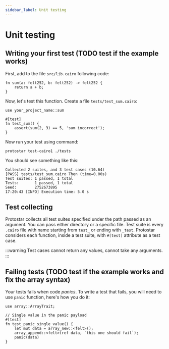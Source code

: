 ```yaml
---
sidebar_label: Unit testing
---
```


# Unit testing


## Writing your first test (TODO test if the example works)

First, add to the file `src/lib.cairo` following code:
```
fn sum(a: felt252, b: felt252) -> felt252 {
    return a + b;
}
```

Now, let's test this function. Create a file `tests/test_sum.cairo`:
```
use your_project_name::sum

#[test]
fn test_sum() {
    assert(sum(2, 3) == 5, 'sum incorrect');
}
```

Now run your test using command:
```
protostar test-cairo1 ./tests
```

You should see something like this:
```
Collected 2 suites, and 3 test cases (10.64)
[PASS] tests/test_sum.cairo Then (time=0.00s)
Test suites: 1 passed, 1 total
Tests:       1 passed, 1 total
Seed:        2752673895
17:20:43 [INFO] Execution time: 5.0 s
```

## Test collecting
Protostar collects all test suites specified under the path passed as an argument. You can pass either directory or a specific file. Test suite is every `.cairo` file with name starting from `test_` or ending with `_test`. Protostar considers each function, inside a test suite, with `#[test]` attribute as a test case.

:::warning
Test cases cannot return any values, cannot take any arguments.
:::

## Failing tests (TODO test if the example works and fix the array syntax)

Your tests fails when code *panics*. To write a test that fails, you will need to use `panic` function, here's how you do it:

```
use array::ArrayTrait;

// Single value in the panic payload
#[test]
fn test_panic_single_value() {
    let mut data = array_new::<felt>();
    array_append::<felt>(ref data, `this one should fail`);
    panic(data)
}
```